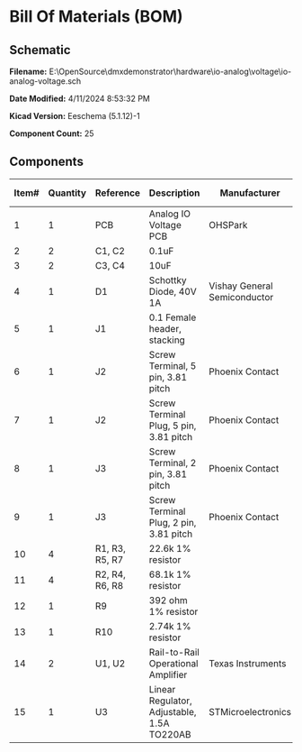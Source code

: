 
# Bill Of Materials (BOM)

## Schematic

**Filename:** E:\OpenSource\dmxdemonstrator\hardware\io-analog\voltage\io-analog-voltage.sch

**Date Modified:** 4/11/2024 8:53:32 PM

**Kicad Version:** Eeschema (5.1.12)-1

**Component Count:** 25

## Components

Item#|Quantity|Reference|Description|Manufacturer|Part Number|Datasheet|Notes
-----|--------|---------|-----------|------------|-----------|---------|-----
1|1|PCB|Analog IO Voltage PCB|OHSPark|DMX-IO3, Rev 1.4||[Order](https://oshpark.com/shared_projects/Vaqpv5tp)|
2|2|C1, C2|0.1uF||||
3|2|C3, C4|10uF||||
4|1|D1|Schottky Diode, 40V 1A|Vishay General Semiconductor|1N5819|[Data Sheet](http://www.vishay.com/docs/88525/1n5817.pdf)|
5|1|J1|0.1 Female header, stacking||||
6|1|J2|Screw Terminal, 5 pin, 3.81 pitch|Phoenix Contact|1803303||
7|1|J2|Screw Terminal Plug, 5 pin, 3.81 pitch|Phoenix Contact|1840395||
8|1|J3|Screw Terminal, 2 pin, 3.81 pitch|Phoenix Contact|1803277||
9|1|J3|Screw Terminal Plug, 2 pin, 3.81 pitch|Phoenix Contact|1803578||
10|4|R1, R3, R5, R7|22.6k 1% resistor||||
11|4|R2, R4, R6, R8|68.1k 1% resistor||||
12|1|R9|392 ohm 1% resistor||||
13|1|R10|2.74k 1% resistor||||
14|2|U1, U2|Rail-to-Rail Operational Amplifier|Texas Instruments|TLV2772|[Data Sheet](https://www.ti.com/lit/ds/slos209g/slos209g.pdf)|
15|1|U3|Linear Regulator, Adjustable, 1.5A TO220AB|STMicroelectronics|LM317T|[Data Sheet](http://www.st.com/content/ccc/resource/technical/document/datasheet/group1/a0/db/e6/9b/6f/9c/45/7b/CD00000455/files/CD00000455.pdf/jcr:content/translations/en.CD00000455.pdf)|
<!--BOMROW-->

